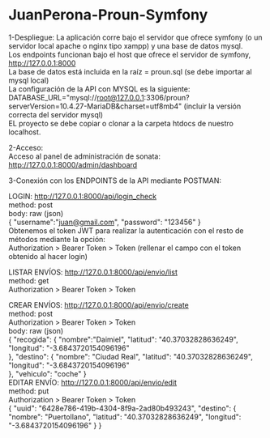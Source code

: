 # JuanPerona-Proun-Symfony

1-Despliegue:
La aplicación corre bajo el servidor que ofrece symfony (o un servidor local apache o nginx tipo xampp) y una base de datos mysql.<br>
Los endpoints funcionan bajo el host que ofrece el servidor de symfony, http://127.0.0.1:8000<br>
La base de datos está incluida en la raíz = proun.sql (se debe importar al mysql local)<br>
La configuración de la API con MYSQL es la siguiente: DATABASE_URL="mysql://root@127.0.0.1:3306/proun?serverVersion=10.4.27-MariaDB&charset=utf8mb4" (incluir la versión correcta del servidor mysql)<br>
EL proyecto se debe copiar o clonar a la carpeta htdocs de nuestro localhost.<br>

2-Acceso:<br>
Acceso al panel de administración de sonata: http://127.0.0.1:8000/admin/dashboard<br>

3-Conexión con los ENDPOINTS de la API mediante POSTMAN:<br>

LOGIN: http://127.0.0.1:8000/api/login_check<br>
    method: post<br>
    body: raw (json)<br>
    {
        "username":"juan@gmail.com",
        "password": "123456"
    }
<br>
Obtenemos el token JWT para realizar la autenticación con el resto de métodos mediante la opción: <br>
Authorization > Bearer Token > Token (rellenar el campo con el token obtenido al hacer login)<br>

LISTAR ENVÍOS: http://127.0.0.1:8000/api/envio/list<br>
    method: get<br>
    Authorization > Bearer Token > Token<br>

CREAR ENVÍOS: http://127.0.0.1:8000/api/envio/create<br>
    method: post<br>
    Authorization > Bearer Token > Token<br>
    body: raw (json)<br>
    {
        "recogida": {
            "nombre":"Daimiel",
            "latitud": "40.37032828636249",
            "longitud": "-3.6843720154096196"       
        },
        "destino": {
            "nombre": "Ciudad Real",
            "latitud": "40.37032828636249",
            "longitud": "-3.6843720154096196"        
        },
        "vehiculo": "coche"
    }
<br>
EDITAR ENVÍO: http://127.0.0.1:8000/api/envio/edit<br>
    method: put<br>
    Authorization > Bearer Token > Token<br>
    {
    "uuid": "6428e786-419b-4304-8f9a-2ad80b493243",
                "destino": {
                    "nombre": "Puertollano",
                    "latitud": "40.37032828636249",
                    "longitud": "-3.6843720154096196"
                }
    }                
